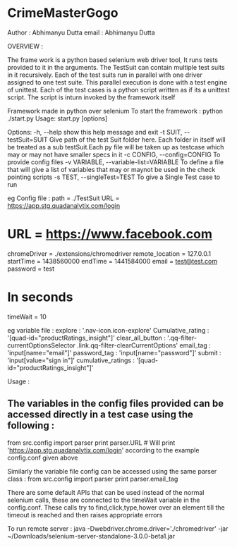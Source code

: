 # CrimeMasterGogo
Author : Abhimanyu Dutta
email : Abhimanyu Dutta

OVERVIEW :

The frame work is a python based selenium web driver tool, It runs tests provided to it in the arguments. 
The TestSuit can contain multiple test suits in it recursively. Each of the test suits run in parallel with one driver assigned to one test suite.
This parallel execution is done with a test engine of unittest. 
Each of the test cases is a python script written as if its a unittest script. The script is inturn invoked by the framework itself


Framework made in python over selenium
To start the framework :
python ./start.py
Usage: start.py [options]

Options:
  -h, --help            show this help message and exit
  -t SUIT, --testSuit=SUIT
                        Give path of the test Suit folder here. Each folder in
                        itself will be treated as a sub testSuit.Each py file
                        will be taken up as testcase which may or may not have
                        smaller specs in it
  -c CONFIG, --config=CONFIG
                        To provide config files
  -v VARIABLE, --variable-list=VARIABLE
                        To define a file that will give a list of variables
                        that may or maynot be used in the check pointing
                        scripts
  -s TEST, --singleTest=TEST
                        To give a Single Test case to run
						
						
eg Config file :
path = ./TestSuit
 URL = https://app.stg.quadanalytix.com/login
# URL = https://www.facebook.com
chromeDriver = ./extensions/chromedriver
remote_location = 127.0.0.1
startTime = 1438560000
endTime =   1441584000
email = test@test.com
password = test
# In seconds
timeWait = 10

eg variable file :
explore : '.nav-icon.icon-explore'
Cumulative_rating : '[quad-id="productRatings_insight"]'
clear_all_button : '.qq-filter-currentOptionsSelector .link.qq-filter-clearCurrentOptions'
email_tag : 'input[name="email"]'
password_tag : 'input[name="password"]'
submit : 'input[value="sign in"]'
cumulative_ratings : '[quad-id="productRatings_insight"]'


Usage :

The variables in the config files provided can be accessed directly in a test case using the following :
-----------------------------------
from src.config import parser
print parser.URL # Will print 'https://app.stg.quadanalytix.com/login' according to the example config.conf given above 

Similarly the variable file config can be accessed using the same parser class :
from src.config import parser
print parser.email_tag


There are some default APIs that can be used instead of the normal selenium calls, 
these are connected to the timeWait variable in the config.conf. 
These calls try to find,click,type,hower over an element till the timeout is reached and then raises appropriate errors 




To run remote server :
java -Dwebdriver.chrome.driver='./chromedriver' -jar ~/Downloads/selenium-server-standalone-3.0.0-beta1.jar
